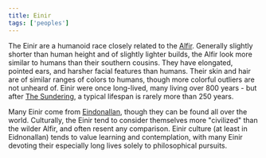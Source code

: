 ```yaml
---
title: Einir
tags: ['peoples']
---
```


The Einir are a humanoid race closely related to the [Alfir](/pages/Alfir). Generally slightly shorter than human height and of slightly lighter builds, the Alfir look more similar to humans than their southern cousins. They have elongated, pointed ears, and harsher facial features than humans. Their skin and hair are of similar ranges of colors to humans, though more colorful outliers are not unheard of. Einir were once long-lived, many living over 800 years - but after [The Sundering](/pages/Sundering), a typical lifespan is rarely more than 250 years.

Many Einir come from [Eindonallan](/pages/Eindonallan), though they can be found all over the world. Culturally, the Einir tend to consider themselves more "civilized" than the wilder Alfir, and often resent any comparison. Einir culture (at least in Eidnonallan) tends to value learning and contemplation, with many Einir devoting their especially long lives solely to philosophical pursuits.

